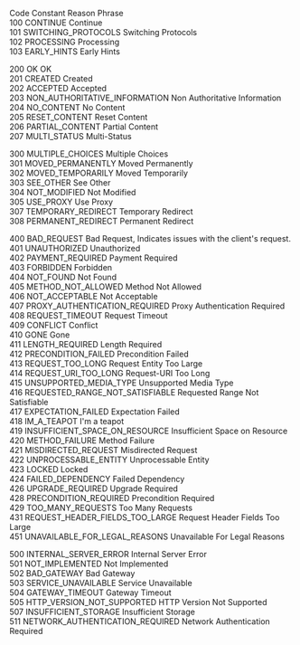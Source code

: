Code  Constant                              Reason Phrase  
100   CONTINUE                              Continue  
101   SWITCHING_PROTOCOLS                   Switching Protocols  
102   PROCESSING                            Processing  
103   EARLY_HINTS                           Early Hints  

200   OK                                    OK  
201   CREATED                               Created  
202   ACCEPTED                              Accepted  
203   NON_AUTHORITATIVE_INFORMATION         Non Authoritative Information  
204   NO_CONTENT                            No Content  
205   RESET_CONTENT                         Reset Content  
206   PARTIAL_CONTENT                       Partial Content  
207   MULTI_STATUS                          Multi-Status  

300   MULTIPLE_CHOICES                      Multiple Choices  
301   MOVED_PERMANENTLY                     Moved Permanently  
302   MOVED_TEMPORARILY                     Moved Temporarily  
303   SEE_OTHER                             See Other  
304   NOT_MODIFIED                          Not Modified  
305   USE_PROXY                             Use Proxy  
307   TEMPORARY_REDIRECT                    Temporary Redirect  
308   PERMANENT_REDIRECT                    Permanent Redirect  

400   BAD_REQUEST                           Bad Request, Indicates issues with the client's request.  
401   UNAUTHORIZED                          Unauthorized  
402   PAYMENT_REQUIRED                      Payment Required  
403   FORBIDDEN                             Forbidden  
404   NOT_FOUND                             Not Found  
405   METHOD_NOT_ALLOWED                    Method Not Allowed  
406   NOT_ACCEPTABLE                        Not Acceptable  
407   PROXY_AUTHENTICATION_REQUIRED         Proxy Authentication Required  
408   REQUEST_TIMEOUT                       Request Timeout  
409   CONFLICT                              Conflict  
410   GONE                                  Gone  
411   LENGTH_REQUIRED                       Length Required  
412   PRECONDITION_FAILED                   Precondition Failed  
413   REQUEST_TOO_LONG                      Request Entity Too Large  
414   REQUEST_URI_TOO_LONG                  Request-URI Too Long  
415   UNSUPPORTED_MEDIA_TYPE                Unsupported Media Type  
416   REQUESTED_RANGE_NOT_SATISFIABLE       Requested Range Not Satisfiable  
417   EXPECTATION_FAILED                    Expectation Failed  
418   IM_A_TEAPOT                           I'm a teapot  
419   INSUFFICIENT_SPACE_ON_RESOURCE        Insufficient Space on Resource  
420   METHOD_FAILURE                        Method Failure  
421   MISDIRECTED_REQUEST                   Misdirected Request  
422   UNPROCESSABLE_ENTITY                  Unprocessable Entity  
423   LOCKED                                Locked  
424   FAILED_DEPENDENCY                     Failed Dependency  
426   UPGRADE_REQUIRED                      Upgrade Required  
428   PRECONDITION_REQUIRED                 Precondition Required  
429   TOO_MANY_REQUESTS                     Too Many Requests  
431   REQUEST_HEADER_FIELDS_TOO_LARGE       Request Header Fields Too Large  
451   UNAVAILABLE_FOR_LEGAL_REASONS         Unavailable For Legal Reasons  

500   INTERNAL_SERVER_ERROR                 Internal Server Error  
501   NOT_IMPLEMENTED                       Not Implemented  
502   BAD_GATEWAY                           Bad Gateway  
503   SERVICE_UNAVAILABLE                   Service Unavailable  
504   GATEWAY_TIMEOUT                       Gateway Timeout  
505   HTTP_VERSION_NOT_SUPPORTED            HTTP Version Not Supported  
507   INSUFFICIENT_STORAGE                  Insufficient Storage  
511   NETWORK_AUTHENTICATION_REQUIRED       Network Authentication Required  
